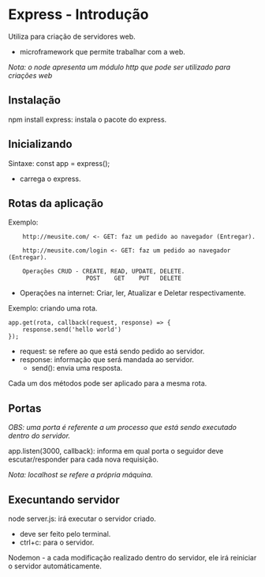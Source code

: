 # Express - Introdução

Utiliza para criação de servidores web.
- microframework que permite trabalhar com a web.

_Nota: o node apresenta um módulo http que pode ser utilizado para criações web_

## Instalação

npm install express: instala o pacote do express.


## Inicializando

Sintaxe: const app = express();
- carrega o express.

## Rotas da aplicação

Exemplo:
```
    http://meusite.com/ <- GET: faz um pedido ao navegador (Entregar).

    http://meusite.com/login <- GET: faz um pedido ao navegador (Entregar).

    Operações CRUD - CREATE, READ, UPDATE, DELETE.
                      POST    GET    PUT   DELETE
```
- Operações na internet: Criar, ler, Atualizar e Deletar respectivamente.

Exemplo: criando uma rota.
```
app.get(rota, callback(request, response) => {
    response.send('hello world')
});
```
- request: se refere ao que está sendo pedido ao servidor.
- response: informação que será mandada ao servidor.
    - send(): envia uma resposta.

Cada um dos métodos pode ser aplicado para a mesma rota.

## Portas

_OBS: uma porta é referente a um processo que está sendo executado dentro do servidor._

app.listen(3000, callback): informa em qual porta o seguidor deve escutar/responder para cada nova requisição.

_Nota: localhost se refere a própria máquina._

## Execuntando servidor

node server.js: irá executar o servidor criado.
- deve ser feito pelo terminal.
- ctrl+c: para o servidor.

Nodemon - a cada modificação realizado dentro do servidor, ele irá reiniciar o servidor automáticamente.